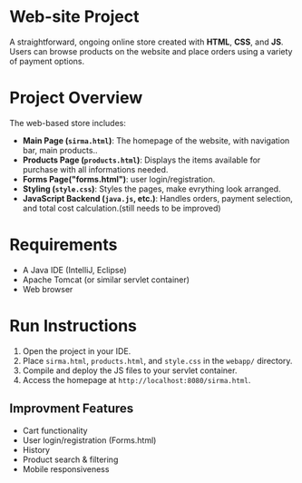 # Web-site Project

A straightforward, ongoing online store created with **HTML**, **CSS**, and **JS**. Users can browse products on the website and place orders using a variety of payment options. 


# Project Overview

The web-based store includes:

- **Main Page (`sirma.html`)**: The homepage of the website, with navigation bar, main products.. 
- **Products Page (`products.html`)**: Displays the items available for purchase with all informations needed.
- **Forms Page("forms.html")**: user login/registration.
- **Styling (`style.css`)**: Styles the pages, make evrything look arranged. 
- **JavaScript Backend (`java.js`, etc.)**: Handles orders,  payment selection, and total cost calculation.(still needs to be improved)

# Requirements

- A Java IDE (IntelliJ, Eclipse)
- Apache Tomcat (or similar servlet container)
- Web browser

# Run Instructions

1. Open the project in your IDE.
2. Place `sirma.html`, `products.html`, and `style.css` in the `webapp/` directory.
3. Compile and deploy the JS files to your servlet container.
4. Access the homepage at `http://localhost:8080/sirma.html`.

## Improvment Features

- Cart functionality  
- User login/registration (Forms.html) 
- History  
- Product search & filtering
- Mobile responsiveness  


